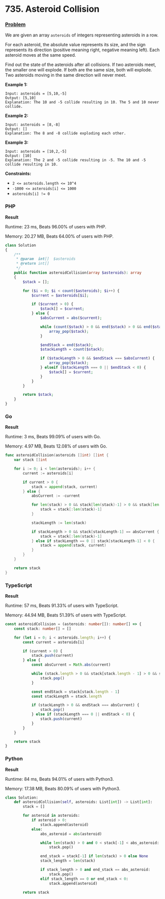 # 735. Asteroid Collision

### [Problem](https://leetcode.com/problems/asteroid-collision/description)

We are given an array `asteroids` of integers representing asteroids in a row.

For each asteroid, the absolute value represents its size, and the sign represents its direction (positive meaning right, negative meaning left). Each asteroid moves at the same speed.

Find out the state of the asteroids after all collisions. If two asteroids meet, the smaller one will explode. If both are the same size, both will explode. Two asteroids moving in the same direction will never meet.

**Example 1:**

```
Input: asteroids = [5,10,-5]
Output: [5,10]
Explanation: The 10 and -5 collide resulting in 10. The 5 and 10 never collide.
```

**Example 2:**

```
Input: asteroids = [8,-8]
Output: []
Explanation: The 8 and -8 collide exploding each other.
```

**Example 3:**

```
Input: asteroids = [10,2,-5]
Output: [10]
Explanation: The 2 and -5 collide resulting in -5. The 10 and -5 collide resulting in 10.
```

**Constraints:**

* `2 <= asteroids.length <= 10^4`
* `-1000 <= asteroids[i] <= 1000`
* `asteroids[i] != 0`

### PHP

**Result**

Runtime: 23 ms, Beats 96.00% of users with PHP.

Memory: 20.27 MB, Beats 64.00% of users with PHP.

```php
class Solution
{
    /**
     * @param  int[]  $asteroids
     * @return int[]
     */
    public function asteroidCollision(array $asteroids): array
    {
        $stack = [];

        for ($i = 0; $i < count($asteroids); $i++) {
            $current = $asteroids[$i];

            if ($current > 0) {
                $stack[] = $current;
            } else {
                $absCurrent = abs($current);

                while (count($stack) > 0 && end($stack) > 0 && end($stack) < $absCurrent) {
                    array_pop($stack);
                }

                $endStack = end($stack);
                $stackLength = count($stack);

                if ($stackLength > 0 && $endStack === $absCurrent) {
                    array_pop($stack);
                } elseif ($stackLength === 0 || $endStack < 0) {
                    $stack[] = $current;
                }
            }
        }

        return $stack;
    }
}
```

### Go

**Result**

Runtime: 3 ms, Beats 99.09% of users with Go.

Memory: 4.97 MB, Beats 12.08% of users with Go.

```go
func asteroidCollision(asteroids []int) []int {
	var stack []int

	for i := 0; i < len(asteroids); i++ {
		current := asteroids[i]

		if current > 0 {
			stack = append(stack, current)
		} else {
			absCurrent := -current

			for len(stack) > 0 && stack[len(stack)-1] > 0 && stack[len(stack)-1] < absCurrent {
				stack = stack[:len(stack)-1]
			}

			stackLength := len(stack)

			if stackLength > 0 && stack[stackLength-1] == absCurrent {
				stack = stack[:len(stack)-1]
			} else if stackLength == 0 || stack[stackLength-1] < 0 {
				stack = append(stack, current)
			}
		}
	}

	return stack
}
```

### TypeScript

**Result**

Runtime: 57 ms, Beats 91.33% of users with TypeScript.

Memory: 44.94 MB, Beats 51.39% of users with TypeScript.

```typescript
const asteroidCollision = (asteroids: number[]): number[] => {
    const stack: number[] = []

    for (let i = 0; i < asteroids.length; i++) {
        const current = asteroids[i]

        if (current > 0) {
            stack.push(current)
        } else {
            const absCurrent = Math.abs(current)

            while (stack.length > 0 && stack[stack.length - 1] > 0 && stack[stack.length - 1] < absCurrent) {
                stack.pop()
            }

            const endStack = stack[stack.length - 1]
            const stackLength = stack.length

            if (stackLength > 0 && endStack === absCurrent) {
                stack.pop()
            } else if (stackLength === 0 || endStack < 0) {
                stack.push(current)
            }
        }
    }

    return stack
}
```

### Python

**Result**

Runtime: 84 ms, Beats 94.01% of users with Python3.

Memory: 17.38 MB, Beats 80.09% of users with Python3.

```python
class Solution:
    def asteroidCollision(self, asteroids: List[int]) -> List[int]:
        stack = []

        for asteroid in asteroids:
            if asteroid > 0:
                stack.append(asteroid)
            else:
                abs_asteroid = abs(asteroid)

                while len(stack) > 0 and 0 < stack[-1] < abs_asteroid:
                    stack.pop()

                end_stack = stack[-1] if len(stack) > 0 else None
                stack_length = len(stack)

                if stack_length > 0 and end_stack == abs_asteroid:
                    stack.pop()
                elif stack_length == 0 or end_stack < 0:
                    stack.append(asteroid)

        return stack
```
